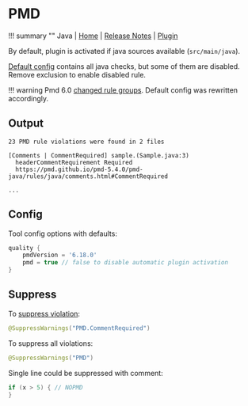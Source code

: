 # PMD

!!! summary ""
    Java | 
    [Home](http://pmd.sourceforge.net) | 
    [Release Notes](https://pmd.github.io/latest/pmd_release_notes.html) | 
    [Plugin](https://docs.gradle.org/current/userguide/pmd_plugin.html)  
    
By default, plugin is activated if java sources available (`src/main/java`).    

[Default config](https://github.com/xvik/gradle-quality-plugin/blob/master/src/main/resources/ru/vyarus/quality/config/pmd/pmd.xml)
contains all java checks, but some of them are disabled. Remove exclusion to enable disabled rule.

!!! warning
    Pmd 6.0 [changed rule groups](https://pmd.github.io/pmd-6.0.0/pmd_release_notes.html#rule-categories). Default config was 
    rewritten accordingly.

## Output

```
23 PMD rule violations were found in 2 files

[Comments | CommentRequired] sample.(Sample.java:3) 
  headerCommentRequirement Required
  https://pmd.github.io/pmd-5.4.0/pmd-java/rules/java/comments.html#CommentRequired

...
```

## Config

Tool config options with defaults:

```groovy
quality {
    pmdVersion = '6.18.0'
    pmd = true // false to disable automatic plugin activation
}
```

## Suppress

To [suppress violation](https://pmd.github.io/latest/pmd_userdocs_suppressing_warnings.html):

```java
@SuppressWarnings("PMD.CommentRequired")
```

To suppress all violations:

```java
@SuppressWarnings("PMD")
```

Single line could be suppressed with comment:

```java
if (x > 5) { // NOPMD
}
```
